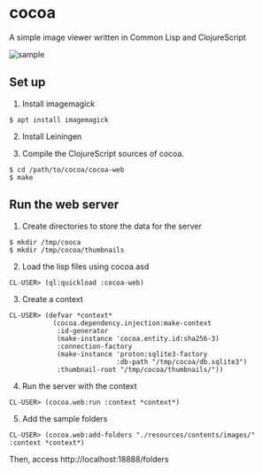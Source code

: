 # cocoa

A simple image viewer written in Common Lisp and ClojureScript

![sample](https://github.com/mhkoji/cocoa/raw/master/imgs/top.png)

## Set up

1. Install imagemagick

```
$ apt install imagemagick
```

2. Install Leiningen


3. Compile the ClojureScript sources of cocoa.

```
$ cd /path/to/cocoa/cocoa-web
$ make
```

## Run the web server

1. Create directories to store the data for the server

```
$ mkdir /tmp/cooca
$ mkdir /tmp/cocoa/thumbnails
```

2. Load the lisp files using cocoa.asd

```
CL-USER> (ql:quickload :cocoa-web)
```

3. Create a context

```
CL-USER> (defvar *context*
           (cocoa.dependency.injection:make-context
            :id-generator
            (make-instance 'cocoa.entity.id:sha256-3)
            :connection-factory
            (make-instance 'proton:sqlite3-factory
                           :db-path "/tmp/cocoa/db.sqlite3")
            :thumbnail-root "/tmp/cocoa/thumbnails/"))
```

4. Run the server with the context

```
CL-USER> (cocoa.web:run :context *context*)
```

5. Add the sample folders

```
CL-USER> (cocoa.web:add-folders "./resources/contents/images/" :context *context*) 
```

Then, access http://localhost:18888/folders
